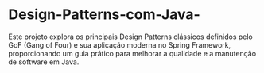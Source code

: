 # Design-Patterns-com-Java-
Este projeto explora os principais Design Patterns clássicos definidos pelo GoF (Gang of Four) e sua aplicação moderna no Spring Framework, proporcionando um guia prático para melhorar a qualidade e a manutenção de software em Java.
